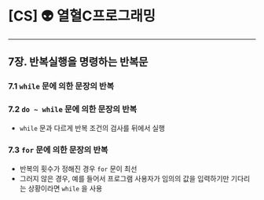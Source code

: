 # [CS] 👽 열혈C프로그래밍

---

## 7장. 반복실행을 명령하는 반복문

### 7.1 `while` 문에 의한 문장의 반복

### 7.2 `do ~ while` 문에 의한 문장의 반복

- `while` 문과 다르게 반복 조건의 검사를 뒤에서 실행

### 7.3 `for` 문에 의한 문장의 반복

- 반복의 횟수가 정해진 경우 `for` 문이 최선
- 그러지 않은 경우, 예를 들어서 프로그램 사용자가 임의의 값을 입력하기만 기다리는 상황이라면 `while` 을 사용